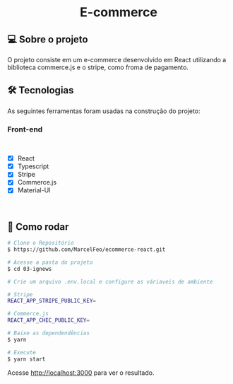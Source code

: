 <h1 align="center">E-commerce
</h1>

## 💻 Sobre o projeto

O projeto consiste em um e-commerce desenvolvido em React utilizando a biblioteca commerce.js e o stripe, como froma de pagamento. 

## 🛠 Tecnologias

As seguintes ferramentas foram usadas na construção do projeto:

### **Front-end**

<br>

- [x] React
- [x] Typescript
- [x] Stripe
- [x] Commerce.js
- [X] Material-UI

<br>

## 👷 Como rodar

```bash
# Clone o Repositório
$ https://github.com/MarcelFeo/ecommerce-react.git
```

```bash
# Acesse a pasta do projeto
$ cd 03-ignews
```

```bash
# Crie um arquivo .env.local e configure as váriaveis de ambiente

# Stripe
REACT_APP_STRIPE_PUBLIC_KEY=

# Commerce.js
REACT_APP_CHEC_PUBLIC_KEY=
```

```bash
# Baixe as dependendências
$ yarn
```

```bash
# Execute
$ yarn start
```

Acesse <http://localhost:3000> para ver o resultado.
